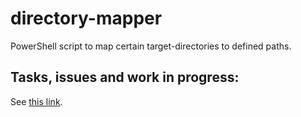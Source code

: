 # directory-mapper
PowerShell script to map certain target-directories to defined paths.
## Tasks, issues and work in progress:
See <a href="https://sharing.clickup.com/764172/l/h/qa8c-6283/e2f724644e2258f" target="_blank">this link</a>.
